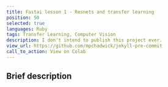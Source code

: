 ```yaml
---
title: Fastai lesson 1 - Resnets and transfer learning
position: 50
selected: true
languages: Ruby
tags: Transfer Learning, Computer Vision
description: I don't intend to publish this project ever.
view_url: https://github.com/mpchadwick/jekyll-pre-commit
call_to_action: View on Colab
---
```


## Brief description
